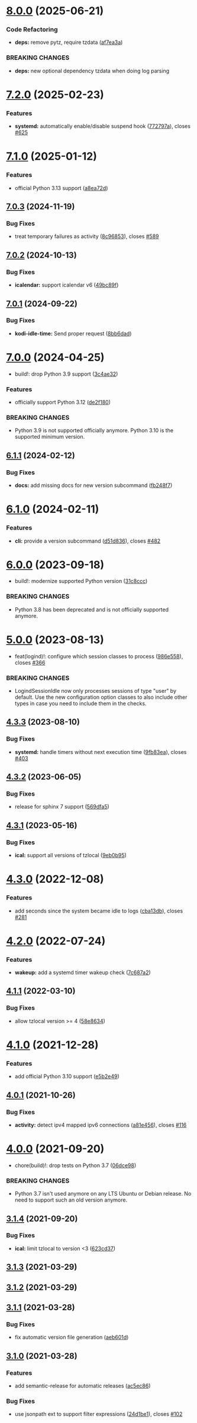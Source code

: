 # [8.0.0](https://github.com/languitar/autosuspend/compare/v7.2.0...v8.0.0) (2025-06-21)


### Code Refactoring

* **deps:** remove pytz, require tzdata ([af7ea3a](https://github.com/languitar/autosuspend/commit/af7ea3a400425933fd44ec691b9b7f812055fd71))


### BREAKING CHANGES

* **deps:** new optional dependency tzdata when doing log parsing

# [7.2.0](https://github.com/languitar/autosuspend/compare/v7.1.0...v7.2.0) (2025-02-23)


### Features

* **systemd:** automatically enable/disable suspend hook ([772797a](https://github.com/languitar/autosuspend/commit/772797a8e4d9b3db7f609d20e73a0e66805ba2f1)), closes [#625](https://github.com/languitar/autosuspend/issues/625)

# [7.1.0](https://github.com/languitar/autosuspend/compare/v7.0.3...v7.1.0) (2025-01-12)


### Features

* official Python 3.13 support ([a8ea72d](https://github.com/languitar/autosuspend/commit/a8ea72d414621a13ff7705330bd731ffe94eeef8))

## [7.0.3](https://github.com/languitar/autosuspend/compare/v7.0.2...v7.0.3) (2024-11-19)


### Bug Fixes

* treat temporary failures as activity ([8c96853](https://github.com/languitar/autosuspend/commit/8c968530f011dad814df8c55794b058f3c751e8d)), closes [#589](https://github.com/languitar/autosuspend/issues/589)

## [7.0.2](https://github.com/languitar/autosuspend/compare/v7.0.1...v7.0.2) (2024-10-13)


### Bug Fixes

* **icalendar:** support icalendar v6 ([49bc89f](https://github.com/languitar/autosuspend/commit/49bc89fb2461758dd4d4f07016e88c8458192161))

## [7.0.1](https://github.com/languitar/autosuspend/compare/v7.0.0...v7.0.1) (2024-09-22)


### Bug Fixes

* **kodi-idle-time:** Send proper request ([8bb6dad](https://github.com/languitar/autosuspend/commit/8bb6dad7f325024d011008fc1f0e3d52a0b9f222))

# [7.0.0](https://github.com/languitar/autosuspend/compare/v6.1.1...v7.0.0) (2024-04-25)


* build!: drop Python 3.9 support ([3c4ae32](https://github.com/languitar/autosuspend/commit/3c4ae32c8e52f022f41e94c3a49dd89b9d02dcf2))


### Features

* officially support Python 3.12 ([de2f180](https://github.com/languitar/autosuspend/commit/de2f18010d166eb86fe15665aa7769f2105b02aa))


### BREAKING CHANGES

* Python 3.9 is not supported officially anymore. Python
    3.10 is the supported minimum version.

## [6.1.1](https://github.com/languitar/autosuspend/compare/v6.1.0...v6.1.1) (2024-02-12)


### Bug Fixes

* **docs:** add missing docs for new version subcommand ([fb248f7](https://github.com/languitar/autosuspend/commit/fb248f7a5706f81c20f7e88907e22cbd5c895cbb))

# [6.1.0](https://github.com/languitar/autosuspend/compare/v6.0.0...v6.1.0) (2024-02-11)


### Features

* **cli:** provide a version subcommand ([d51d836](https://github.com/languitar/autosuspend/commit/d51d836564a53b0dd5017fcd801e43b117542ebc)), closes [#482](https://github.com/languitar/autosuspend/issues/482)

# [6.0.0](https://github.com/languitar/autosuspend/compare/v5.0.0...v6.0.0) (2023-09-18)


* build!: modernize supported Python version ([31c8ccc](https://github.com/languitar/autosuspend/commit/31c8cccb503218691ffb045142b1297133ce5340))


### BREAKING CHANGES

* Python 3.8 has been deprecated and is not officially
  supported anymore.

# [5.0.0](https://github.com/languitar/autosuspend/compare/v4.3.3...v5.0.0) (2023-08-13)


* feat(logind)!: configure which session classes to process ([986e558](https://github.com/languitar/autosuspend/commit/986e558c2913bf30ebbab87025fe9722d5997aa7)), closes [#366](https://github.com/languitar/autosuspend/issues/366)


### BREAKING CHANGES

* LogindSessionIdle now only processes sessions of type
    "user" by default. Use the new configuration option classes to also
    include other types in case you need to include them in the checks.

## [4.3.3](https://github.com/languitar/autosuspend/compare/v4.3.2...v4.3.3) (2023-08-10)


### Bug Fixes

* **systemd:** handle timers without next execution time ([9fb83ea](https://github.com/languitar/autosuspend/commit/9fb83eac7d6cbe981e2ebfc1ec3c3b54fca19804)), closes [#403](https://github.com/languitar/autosuspend/issues/403)

## [4.3.2](https://github.com/languitar/autosuspend/compare/v4.3.1...v4.3.2) (2023-06-05)


### Bug Fixes

* release for sphinx 7 support ([569dfa5](https://github.com/languitar/autosuspend/commit/569dfa5954617929ae11529ece84f32810e10bee))

## [4.3.1](https://github.com/languitar/autosuspend/compare/v4.3.0...v4.3.1) (2023-05-16)


### Bug Fixes

* **ical:** support all versions of tzlocal ([9eb0b95](https://github.com/languitar/autosuspend/commit/9eb0b9549e11b612d47d007777cb83eac4c53f31))

# [4.3.0](https://github.com/languitar/autosuspend/compare/v4.2.0...v4.3.0) (2022-12-08)


### Features

* add seconds since the system became idle to logs ([cba13db](https://github.com/languitar/autosuspend/commit/cba13db8c50a5fbab05447c3f6ce74cf85898100)), closes [#281](https://github.com/languitar/autosuspend/issues/281)

# [4.2.0](https://github.com/languitar/autosuspend/compare/v4.1.1...v4.2.0) (2022-07-24)


### Features

* **wakeup:** add a systemd timer wakeup check ([7c687a2](https://github.com/languitar/autosuspend/commit/7c687a23f705d46c65ef400332483a32ff6eaa79))

## [4.1.1](https://github.com/languitar/autosuspend/compare/v4.1.0...v4.1.1) (2022-03-10)


### Bug Fixes

* allow tzlocal version >= 4 ([58e8634](https://github.com/languitar/autosuspend/commit/58e8634347cc5bf25cbfbfccfe874d05420bb995))

# [4.1.0](https://github.com/languitar/autosuspend/compare/v4.0.1...v4.1.0) (2021-12-28)


### Features

* add official Python 3.10 support ([e5b2e49](https://github.com/languitar/autosuspend/commit/e5b2e494986d13ac29a06cfac0c5a6601c372671))

## [4.0.1](https://github.com/languitar/autosuspend/compare/v4.0.0...v4.0.1) (2021-10-26)


### Bug Fixes

* **activity:** detect ipv4 mapped ipv6 connections ([a81e456](https://github.com/languitar/autosuspend/commit/a81e456aa89737a0a2f03ec5af5ffaf2e7738073)), closes [#116](https://github.com/languitar/autosuspend/issues/116)

# [4.0.0](https://github.com/languitar/autosuspend/compare/v3.1.4...v4.0.0) (2021-09-20)


* chore(build)!: drop tests on Python 3.7 ([06dce98](https://github.com/languitar/autosuspend/commit/06dce98882d5c8fa4d5e90623660c43d006eefa0))


### BREAKING CHANGES

* Python 3.7 isn't used anymore on any LTS Ubuntu or
    Debian release. No need to support such an old version anymore.

## [3.1.4](https://github.com/languitar/autosuspend/compare/v3.1.3...v3.1.4) (2021-09-20)


### Bug Fixes

* **ical:** limit tzlocal to version <3 ([623cd37](https://github.com/languitar/autosuspend/commit/623cd371df03a6fe3305eca4cf9e57c4d76b5c8a))

## [3.1.3](https://github.com/languitar/autosuspend/compare/v3.1.2...v3.1.3) (2021-03-29)

## [3.1.2](https://github.com/languitar/autosuspend/compare/v3.1.1...v3.1.2) (2021-03-29)

## [3.1.1](https://github.com/languitar/autosuspend/compare/v3.1.0...v3.1.1) (2021-03-28)


### Bug Fixes

* fix automatic version file generation ([aeb601d](https://github.com/languitar/autosuspend/commit/aeb601d523791780e5da592476b365bbc4b3f4c5))

## [3.1.0](https://github.com/languitar/autosuspend/compare/v3.0.1...v3.1.0) (2021-03-28)


### Features

* add semantic-release for automatic releases ([ac5ec86](https://github.com/languitar/autosuspend/commit/ac5ec8617681b537714f8eb8fef4ce0872989f2a))


### Bug Fixes

* use jsonpath ext to support filter expressions ([24d1be1](https://github.com/languitar/autosuspend/commit/24d1be1fcbd59d8e29a1bbfdc162e253e2f239c4)), closes [#102](https://github.com/languitar/autosuspend/issues/102)
